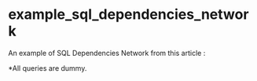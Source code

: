 # example_sql_dependencies_network
An example of SQL Dependencies Network from this article : 

*All queries are dummy.
